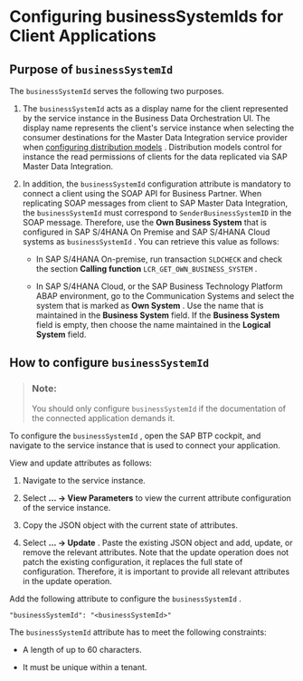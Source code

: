<!-- loiob99332fc2bd145a58c6200920d9a6e35 -->

# Configuring businessSystemIds for Client Applications



<a name="loiob99332fc2bd145a58c6200920d9a6e35__purpose-of-businesssystemid"/>

## Purpose of `businessSystemId` 

The `businessSystemId` serves the following two purposes.

1.  The `businessSystemId` acts as a display name for the client represented by the service instance in the Business Data Orchestration UI. The display name represents the client's service instance when selecting the consumer destinations for the Master Data Integration service provider when [configuring distribution models](configuring-distribution-models-b033b0a.md) . Distribution models control for instance the read permissions of clients for the data replicated via SAP Master Data Integration.

2.  In addition, the `businessSystemId` configuration attribute is mandatory to connect a client using the SOAP API for Business Partner. When replicating SOAP messages from client to SAP Master Data Integration, the `businessSystemId` must correspond to `SenderBusinessSystemID` in the SOAP message. Therefore, use the **Own Business System** that is configured in SAP S/4HANA On Premise and SAP S/4HANA Cloud systems as `businessSystemId` . You can retrieve this value as follows:

    -   In SAP S/4HANA On-premise, run transaction `SLDCHECK` and check the section **Calling function** `LCR_GET_OWN_BUSINESS_SYSTEM` .

    -   In SAP S/4HANA Cloud, or the SAP Business Technology Platform ABAP environment, go to the Communication Systems and select the system that is marked as **Own System** . Use the name that is maintained in the **Business System** field. If the **Business System** field is empty, then choose the name maintained in the **Logical System** field.





<a name="loiob99332fc2bd145a58c6200920d9a6e35__how-to-configure-businesssystemid"/>

## How to configure `businessSystemId` 

> ### Note:  
> You should only configure `businessSystemId` if the documentation of the connected application demands it.

To configure the `businessSystemId` , open the SAP BTP cockpit, and navigate to the service instance that is used to connect your application.

View and update attributes as follows:

1.  Navigate to the service instance.

2.  Select **... -\> View Parameters** to view the current attribute configuration of the service instance.

3.  Copy the JSON object with the current state of attributes.

4.  Select **... -\> Update** . Paste the existing JSON object and add, update, or remove the relevant attributes. Note that the update operation does not patch the existing configuration, it replaces the full state of configuration. Therefore, it is important to provide all relevant attributes in the update operation.


Add the following attribute to configure the `businessSystemId` .

```
"businessSystemId": "<businessSystemId>"
```

The `businessSystemId` attribute has to meet the following constraints:

-   A length of up to 60 characters.

-   It must be unique within a tenant.


